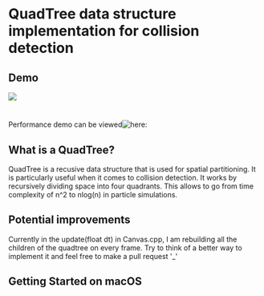 # QuadTree data structure implementation for collision detection 

## Demo 
![](https://github.com/rick-n-shawty/QuadTree/blob/main/QuadTreeVid.gif)
#
Performance demo can be viewed![here: ](https://youtu.be/pj_C5bQpkV4)

## What is a QuadTree?
QuadTree is a recusive data structure that is used for spatial partitioning. It is particularly 
useful when it comes to collision detection. It works by recursively dividing space into four quadrants. This allows to go from time complexity of n^2 to nlog(n) in particle simulations.   

## Potential improvements 
Currently in the update(float dt) in Canvas.cpp, I am rebuilding all the children of the quadtree on every frame. Try to think of a better way to implement it and feel free to make a pull request '_'

## Getting Started on macOS


